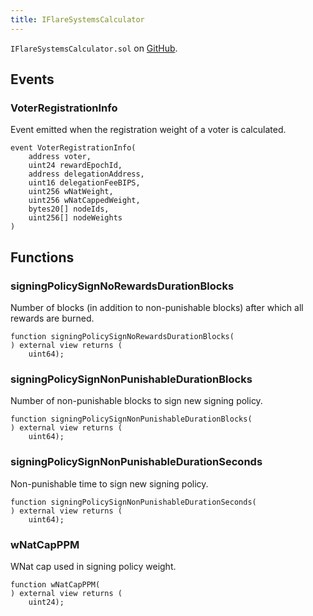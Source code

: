 ```yaml
---
title: IFlareSystemsCalculator
---
```


<!-- This is an autogenerated file. Do not edit! -->
`IFlareSystemsCalculator.sol` on [GitHub](https://github.com/flare-foundation/flare-smart-contracts-v2/blob/main/contracts/userInterfaces/IFlareSystemsCalculator.sol).

## Events

### VoterRegistrationInfo

Event emitted when the registration weight of a voter is calculated.

```solidity
event VoterRegistrationInfo(
    address voter,
    uint24 rewardEpochId,
    address delegationAddress,
    uint16 delegationFeeBIPS,
    uint256 wNatWeight,
    uint256 wNatCappedWeight,
    bytes20[] nodeIds,
    uint256[] nodeWeights
)
```

## Functions

### signingPolicySignNoRewardsDurationBlocks

Number of blocks (in addition to non-punishable blocks) after which all rewards are burned.

```solidity
function signingPolicySignNoRewardsDurationBlocks(
) external view returns (
    uint64);
```

### signingPolicySignNonPunishableDurationBlocks

Number of non-punishable blocks to sign new signing policy.

```solidity
function signingPolicySignNonPunishableDurationBlocks(
) external view returns (
    uint64);
```

### signingPolicySignNonPunishableDurationSeconds

Non-punishable time to sign new signing policy.

```solidity
function signingPolicySignNonPunishableDurationSeconds(
) external view returns (
    uint64);
```

### wNatCapPPM

WNat cap used in signing policy weight.

```solidity
function wNatCapPPM(
) external view returns (
    uint24);
```

